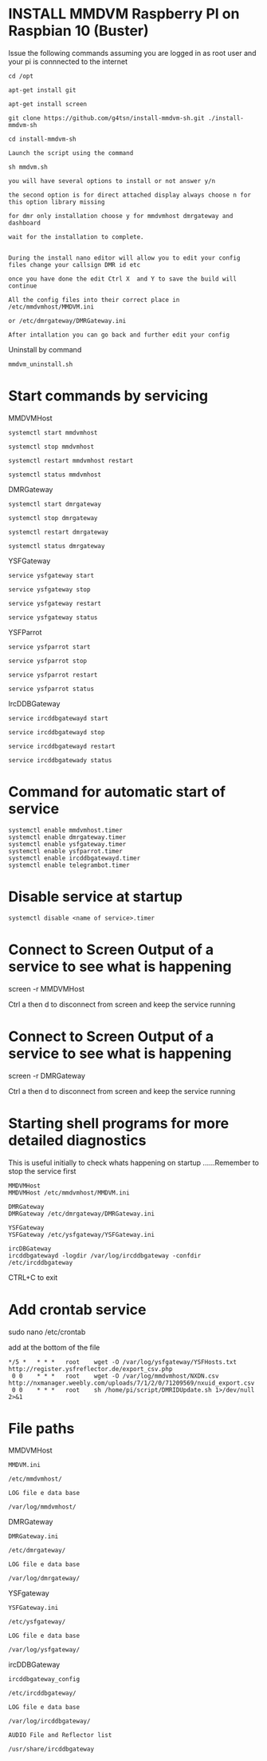 
# INSTALL MMDVM Raspberry PI on Raspbian 10 (Buster)        


Issue the following commands assuming you are logged in as root user and your pi is connnected to the internet


	cd /opt
        
	apt-get install git
	
	apt-get install screen
	
	git clone https://github.com/g4tsn/install-mmdvm-sh.git ./install-mmdvm-sh
	
	cd install-mmdvm-sh

	Launch the script using the command
	
	sh mmdvm.sh
	
	you will have several options to install or not answer y/n
	
	the second option is for direct attached display always choose n for this option library missing 
	
	for dmr only installation choose y for mmdvmhost dmrgateway and dashboard 

	wait for the installation to complete.
		
	
	During the install nano editor will allow you to edit your config files change your callsign DMR id etc 
	
	once you have done the edit Ctrl X  and Y to save the build will continue  
			
	All the config files into their correct place in /etc/mmdvmhost/MMDVM.ini  
	
	or /etc/dmrgateway/DMRGateway.ini 
	
	After intallation you can go back and further edit your config 



Uninstall by command

	mmdvm_uninstall.sh

# Start commands by servicing

MMDVMHost

	systemctl start mmdvmhost 
	
	systemctl stop mmdvmhost 
	
	systemctl restart mmdvmhost restart
	
	systemctl status mmdvmhost 
	
DMRGateway

	systemctl start dmrgateway 
	
	systemctl stop dmrgateway 
	
	systemctl restart dmrgateway 
	
	systemctl status dmrgateway 


YSFGateway

	service ysfgateway start
	
	service ysfgateway stop
	
	service ysfgateway restart
	
	service ysfgateway status

YSFParrot

	service ysfparrot start
	
	service ysfparrot stop
	
	service ysfparrot restart
	
	service ysfparrot status

IrcDDBGateway

	service ircddbgatewayd start
	
	service ircddbgatewayd stop
	
	service ircddbgatewayd restart
	
	service ircddbgatewady status

# Command for automatic start of service
	systemctl enable mmdvmhost.timer
	systemctl enable dmrgateway.timer
	systemctl enable ysfgateway.timer
	systemctl enable ysfparrot.timer
	systemctl enable ircddbgatewayd.timer
	systemctl enable telegrambot.timer

# Disable service at startup
	systemctl disable <name of service>.timer

# Connect to Screen Output of a service to see what is happening  
   
   screen -r MMDVMHost
   
   Ctrl a then d to disconnect from screen and keep the service running

# Connect to Screen Output of a service to see what is happening 
   
   screen -r DMRGateway
 
   Ctrl a then d to disconnect from screen and keep the service running


# Starting shell programs for more detailed diagnostics 
This is useful initially to check whats happening on startup ......Remember to stop the service first

	MMDVMHost
	MMDVMHost /etc/mmdvmhost/MMDVM.ini
	
	DMRGateway
	DMRGateway /etc/dmrgateway/DMRGateway.ini

	YSFGateway
	YSFGateway /etc/ysfgateway/YSFGateway.ini
	
	ircDBGateway
	ircddbgatewayd -logdir /var/log/ircddbgateway -confdir /etc/ircddbgateway
	
CTRL+C to exit

# Add crontab service

sudo nano /etc/crontab
 
add at the bottom of the file

	*/5 *   * * *   root    wget -O /var/log/ysfgateway/YSFHosts.txt http://register.ysfreflector.de/export_csv.php
	 0 0    * * *   root    wget -O /var/log/mmdvmhost/NXDN.csv http://nxmanager.weebly.com/uploads/7/1/2/0/71209569/nxuid_export.csv
	 0 0    * * *   root    sh /home/pi/script/DMRIDUpdate.sh 1>/dev/null 2>&1
	 
	 
# File paths

MMDVMHost

	MMDVM.ini
	
	/etc/mmdvmhost/	
	
	LOG file e data base
	
	/var/log/mmdvmhost/

DMRGateway

	DMRGateway.ini

	/etc/dmrgateway/

	LOG file e data base

	/var/log/dmrgateway/

YSFgateway

	YSFGateway.ini

	/etc/ysfgateway/

	LOG file e data base

	/var/log/ysfgateway/

ircDDBGateway

	ircddbgateway_config

	/etc/ircddbgateway/

	LOG file e data base

	/var/log/ircddbgateway/
	
	AUDIO File and Reflector list
	
	/usr/share/ircddbgateway



